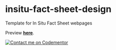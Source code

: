 # insitu-fact-sheet-design
Template for In Situ Fact Sheet webpages

Preview [**here**][1].

  [1]: http://ghitab.github.io/insitu-fact-sheet-design/

[![Contact me on Codementor](https://www.codementor.io/m-badges/ghitab/find-me-on-cm-b.svg)](https://www.codementor.io/@ghitab?refer=badge)
